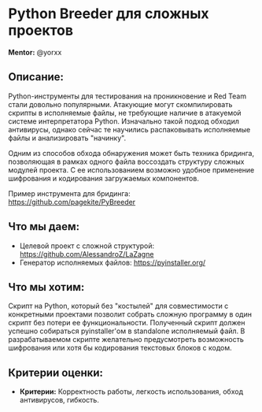 # Python Breeder для сложных проектов
**Mentor:** @yorxx

## Описание:
Python-инструменты для тестирования на проникновение и Red Team стали довольно популярными. Атакующие могут скомпилировать скрипты в исполняемые файлы, не требующие наличие в атакуемой системе интерпретатора Python. Изначально такой подход обходил антивирусы, однако сейчас те научились распаковывать исполняемые файлы и анализировать "начинку".

Одним из способов обхода обнаружения может быть техника бридинга, позволяющая в рамках одного файла воссоздать структуру сложных модулей проекта. С ее использованием возможно удобное применение шифрования и кодирования загружаемых компонентов.

Пример инструмента для бридинга: https://github.com/pagekite/PyBreeder

## Что мы даем:
- Целевой проект с сложной структурой: https://github.com/AlessandroZ/LaZagne
- Генератор исполняемых файлов: https://pyinstaller.org/

## Что мы хотим:
Скрипт на Python, который без "костылей" для совместимости с конкретными проектами позволит собрать сложную программу в один скрипт без потери ее функциональности. Полученный скрипт должен успешно собираться pyinstaller'ом в standalone исполняемый файл. В разрабатываемом скрипте желательно предусмотреть возможность шифрования или хотя бы кодирования текстовых блоков с кодом.

## Критерии оценки:
- **Критерии:** Корректность работы, легкость использования, обход антивирусов, гибкость.
